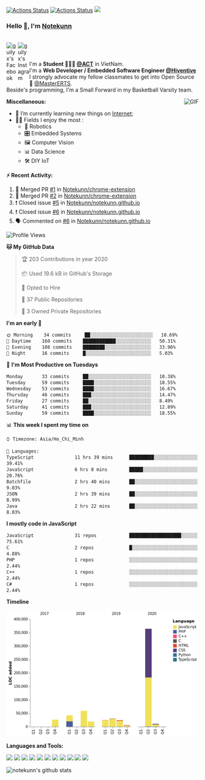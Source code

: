 [![Actions Status](https://github.com/Notekunn/Notekunn/workflows/wakatime-stats/badge.svg)](https://github.com/Notekunn/Notekunn/actions)
[![Actions Status](https://github.com/Notekunn/Notekunn/workflows/update-gh-activity/badge.svg)](https://github.com/Notekunn/Notekunn/actions)
![](https://visitor-badge.glitch.me/badge?page_id=guilyx.guilyx)

### Hello 👋, I'm [Notekunn](https://Notekunn.github.io) 

<br/>
<a href="https://www.facebook.com/ShiinDz">
  <img align="left" alt="guilyx's Facebook" width="30px" src="https://image.flaticon.com/icons/svg/2111/2111342.svg" />
</a>
<a href="https://www.instagram.com/_unique.scary_">
  <img align="left" alt="guilyx's Instagram" width="30px" src="https://image.flaticon.com/icons/svg/2111/2111421.svg" />
</a> <br /> <br />

I'm a **Student 👨🏽‍💼 [@ACT](http://actvn.edu.vn/)** in VietNam. <br />
I'm a **Web Developer / Embedded Software Engineer [@Hiventive](https://www.hiventive.com)**  <br />
I strongly advocate my fellow classmates to get into Open Source 📢 [@MasterERTS](https://github.com/MasterERTS).  <br />
Beside's programming, I'm a Small Forward in my Basketball Varsity team. <br />

  <img align="right" alt="GIF" src="https://media1.tenor.com/images/1c6140897565e34a4e98f618e220dc0d/tenor.gif?itemid=9358372" />
  
**Miscellaneous:**

- 📖 I’m currently learning new things on [Internet](https://www.google.com.vn);
- 🤹🏽 Fields I enjoy the most :
  - 🤖 Robotics 
  - 🎛 Embedded Systems
  - 🖼 Computer Vision
  - 📊 Data Science
  - 🛠 DIY IoT

**:zap: Recent Activity:**

<!--START_SECTION:activity-->
1. 🎉 Merged PR [#1](https://github.com//Notekunn/chrome-extension/pull/1) in [Notekunn/chrome-extension](https://github.com//Notekunn/chrome-extension)
2. 🎉 Merged PR [#2](https://github.com//Notekunn/chrome-extension/pull/2) in [Notekunn/chrome-extension](https://github.com//Notekunn/chrome-extension)
3. ❗️ Closed issue [#5](https://github.com//Notekunn/notekunn.github.io/issues/5) in [Notekunn/notekunn.github.io](https://github.com//Notekunn/notekunn.github.io)
4. ❗️ Closed issue [#6](https://github.com//Notekunn/notekunn.github.io/issues/6) in [Notekunn/notekunn.github.io](https://github.com//Notekunn/notekunn.github.io)
5. 🗣 Commented on [#6](https://github.com//Notekunn/notekunn.github.io/issues/6) in [Notekunn/notekunn.github.io](https://github.com//Notekunn/notekunn.github.io)
<!--END_SECTION:activity-->

<!--START_SECTION:waka-->
![Profile Views](http://img.shields.io/badge/Profile%20Views-58-blue)

**🐱 My GitHub Data** 

> 🏆 203 Contributions in year 2020
 > 
> 📦 Used 19.6 kB in GitHub's Storage 
 > 
> 💼 Opted to Hire
 > 
> 📜 37 Public Repositories 
 > 
> 🔑 3 Owned Private Repositories 

**I'm an early 🐤** 

```text
🌞 Morning    34 commits     ██░░░░░░░░░░░░░░░░░░░░░░░   10.69% 
🌆 Daytime    160 commits    ████████████░░░░░░░░░░░░░   50.31% 
🌃 Evening    108 commits    ████████░░░░░░░░░░░░░░░░░   33.96% 
🌙 Night      16 commits     █░░░░░░░░░░░░░░░░░░░░░░░░   5.03%

```
📅 **I'm Most Productive on Tuesdays** 

```text
Monday       33 commits     ██░░░░░░░░░░░░░░░░░░░░░░░   10.38% 
Tuesday      59 commits     ████░░░░░░░░░░░░░░░░░░░░░   18.55% 
Wednesday    53 commits     ████░░░░░░░░░░░░░░░░░░░░░   16.67% 
Thursday     46 commits     ███░░░░░░░░░░░░░░░░░░░░░░   14.47% 
Friday       27 commits     ██░░░░░░░░░░░░░░░░░░░░░░░   8.49% 
Saturday     41 commits     ███░░░░░░░░░░░░░░░░░░░░░░   12.89% 
Sunday       59 commits     ████░░░░░░░░░░░░░░░░░░░░░   18.55%

```


📊 **This week I spent my time on** 

```text
⌚︎ Timezone: Asia/Ho_Chi_Minh

💬 Languages: 
TypeScript               11 hrs 39 mins      █████████░░░░░░░░░░░░░░░░   39.41% 
JavaScript               6 hrs 8 mins        █████░░░░░░░░░░░░░░░░░░░░   20.76% 
Batchfile                2 hrs 40 mins       ██░░░░░░░░░░░░░░░░░░░░░░░   9.03% 
JSON                     2 hrs 39 mins       ██░░░░░░░░░░░░░░░░░░░░░░░   8.99% 
Java                     2 hrs 22 mins       ██░░░░░░░░░░░░░░░░░░░░░░░   8.03%

```

**I mostly code in JavaScript** 

```text
JavaScript               31 repos            ███████████████████░░░░░░   75.61% 
C                        2 repos             █░░░░░░░░░░░░░░░░░░░░░░░░   4.88% 
PHP                      1 repos             ░░░░░░░░░░░░░░░░░░░░░░░░░   2.44% 
C++                      1 repos             ░░░░░░░░░░░░░░░░░░░░░░░░░   2.44% 
C#                       1 repos             ░░░░░░░░░░░░░░░░░░░░░░░░░   2.44%

```


**Timeline**

![Chart not found](https://github.com/Notekunn/Notekunn/blob/master/charts/bar_graph.png) 


<!--END_SECTION:waka-->

**Languages and Tools:**  

<code><img height="50" src="https://image.flaticon.com/icons/svg/2861/2861557.svg"></code>
<code><img height="50" src="https://image.flaticon.com/icons/svg/3190/3190604.svg"></code>
<code><img height="50" src="https://image.flaticon.com/icons/svg/2942/2942156.svg"></code>
<code><img height="50" src="https://img.icons8.com/color/48/000000/golang.png"></code>
<code><img height="50" src="https://image.flaticon.com/icons/svg/1628/1628182.svg"></code>
<code><img height="50" src="https://image.flaticon.com/icons/png/512/2085/2085061.png"></code>
<code><img height="50" src="https://image.flaticon.com/icons/svg/2535/2535543.svg"></code>
<code><img height="50" src="https://cdn.icon-icons.com/icons2/1508/PNG/512/matlab_104289.png"></code>
<code><img height="50" src="https://image.flaticon.com/icons/svg/2721/2721297.svg"></code>
<code><img height="50" src="https://image.flaticon.com/icons/svg/752/752605.svg"></code>
<code><img height="50" src="https://image.flaticon.com/icons/svg/1680/1680899.svg"></code>

![notekunn's github stats](https://github-readme-stats.vercel.app/api?username=notekunn&show_icons=true&hide_border=true)
